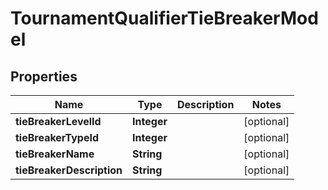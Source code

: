 
# TournamentQualifierTieBreakerModel

## Properties
Name | Type | Description | Notes
------------ | ------------- | ------------- | -------------
**tieBreakerLevelId** | **Integer** |  |  [optional]
**tieBreakerTypeId** | **Integer** |  |  [optional]
**tieBreakerName** | **String** |  |  [optional]
**tieBreakerDescription** | **String** |  |  [optional]



